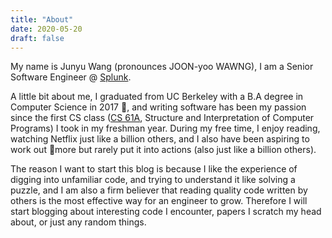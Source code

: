 ```yaml
---
title: "About"
date: 2020-05-20
draft: false
---
```


My name is Junyu Wang (pronounces JOON-yoo WAWNG), I am a Senior Software Engineer @ [Splunk](https://www.splunk.com/).

A little bit about me, I graduated from UC Berkeley with a B.A degree in Computer Science in 2017 :bear:, and writing software has been my passion since the first CS class ([CS 61A](https://cs61a.org/), Structure and Interpretation of Computer Programs) I took in my freshman year. During my free time, I enjoy reading, watching Netflix just like a billion others, and I also have been aspiring to work out :basketball:more but rarely put it into actions (also just like a billion others).

The reason I want to start this blog is because I like the experience of digging into unfamiliar code, and trying to understand it like solving a puzzle, and I am also a firm believer that reading quality code written by others is the most effective way for an engineer to grow. Therefore I will start blogging about interesting code I encounter, papers I scratch my head about, or just any random things.
